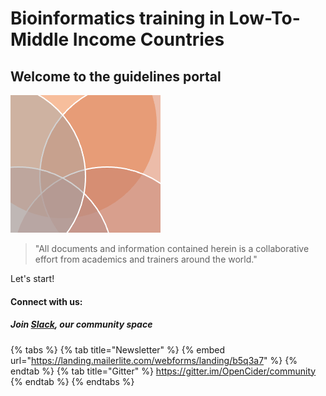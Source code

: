# Bioinformatics training in Low-To-Middle Income Countries

## Welcome to the guidelines portal

![](images/guidelines.png)

> "All documents and information contained herein is a collaborative effort from academics and trainers around the world."  



Let's start!

#### Connect with us:

##### Join [Slack](https://bioinfolmics.slack.com/), our community space <a id="welcome-to-slack"></a>



{% tabs %} {% tab title="Newsletter" %} {% embed url="https://landing.mailerlite.com/webforms/landing/b5q3a7" %} {% endtab %}
{% tab title="Gitter" %} https://gitter.im/OpenCider/community {% endtab %} {% endtabs %}
